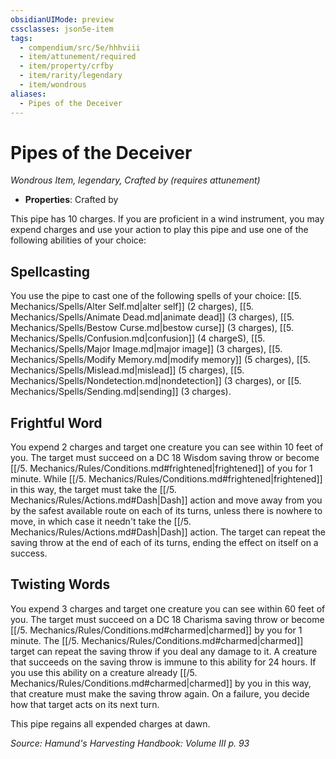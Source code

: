 ```yaml
---
obsidianUIMode: preview
cssclasses: json5e-item
tags:
  - compendium/src/5e/hhhviii
  - item/attunement/required
  - item/property/crfby
  - item/rarity/legendary
  - item/wondrous
aliases:
  - Pipes of the Deceiver
---
```

# Pipes of the Deceiver
*Wondrous Item, legendary, Crafted by (requires attunement)*  

- **Properties**: Crafted by

This pipe has 10 charges. If you are proficient in a wind instrument, you may expend charges and use your action to play this pipe and use one of the following abilities of your choice:

## Spellcasting

You use the pipe to cast one of the following spells of your choice: [[5. Mechanics/Spells/Alter Self.md\|alter self]] (2 charges), [[5. Mechanics/Spells/Animate Dead.md\|animate dead]] (3 charges), [[5. Mechanics/Spells/Bestow Curse.md\|bestow curse]] (3 charges), [[5. Mechanics/Spells/Confusion.md\|confusion]] (4 chargeS), [[5. Mechanics/Spells/Major Image.md\|major image]] (3 charges), [[5. Mechanics/Spells/Modify Memory.md\|modify memory]] (5 charges), [[5. Mechanics/Spells/Mislead.md\|mislead]] (5 charges), [[5. Mechanics/Spells/Nondetection.md\|nondetection]] (3 charges), or [[5. Mechanics/Spells/Sending.md\|sending]] (3 charges).

## Frightful Word

You expend 2 charges and target one creature you can see within 10 feet of you. The target must succeed on a DC 18 Wisdom saving throw or become [[/5. Mechanics/Rules/Conditions.md#frightened\|frightened]] of you for 1 minute. While [[/5. Mechanics/Rules/Conditions.md#frightened\|frightened]] in this way, the target must take the [[/5. Mechanics/Rules/Actions.md#Dash\|Dash]] action and move away from you by the safest available route on each of its turns, unless there is nowhere to move, in which case it needn't take the [[/5. Mechanics/Rules/Actions.md#Dash\|Dash]] action. The target can repeat the saving throw at the end of each of its turns, ending the effect on itself on a success.

## Twisting Words

You expend 3 charges and target one creature you can see within 60 feet of you. The target must succeed on a DC 18 Charisma saving throw or become [[/5. Mechanics/Rules/Conditions.md#charmed\|charmed]] by you for 1 minute. The [[/5. Mechanics/Rules/Conditions.md#charmed\|charmed]] target can repeat the saving throw if you deal any damage to it. A creature that succeeds on the saving throw is immune to this ability for 24 hours. If you use this ability on a creature already [[/5. Mechanics/Rules/Conditions.md#charmed\|charmed]] by you in this way, that creature must make the saving throw again. On a failure, you decide how that target acts on its next turn.

This pipe regains all expended charges at dawn.

*Source: Hamund's Harvesting Handbook: Volume III p. 93*

